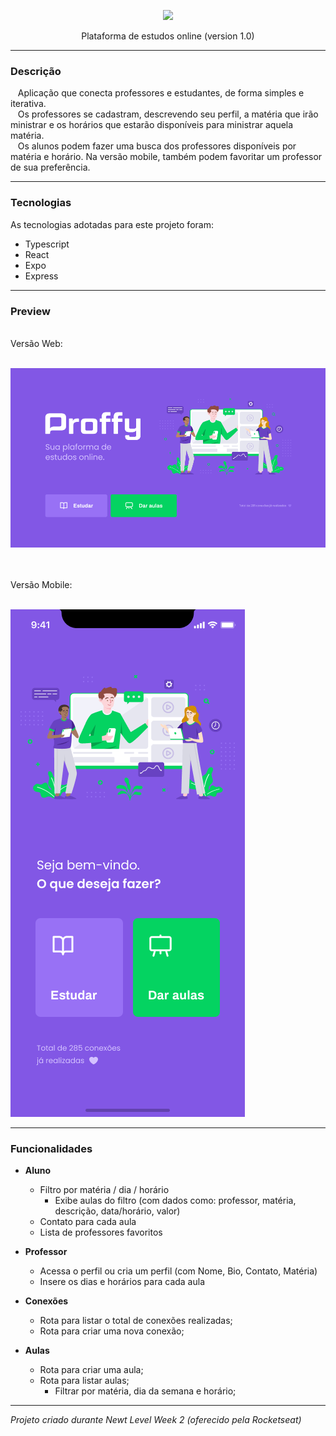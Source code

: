 <p align="center">
  <img src="https://github.com/RafaelGoulartB/Proffy/blob/master/.github/logo.png" />
</p>


<p align="center">
Plataforma de estudos online (version 1.0)
</p>
  
---

### Descrição

&nbsp;&nbsp;&nbsp;Aplicação que conecta professores e estudantes, de forma simples e iterativa.
</br>&nbsp;&nbsp;&nbsp;Os professores se cadastram, descrevendo seu perfil, a matéria que irão ministrar e os horários que estarão disponíveis para ministrar aquela matéria.
</br>&nbsp;&nbsp;&nbsp;Os alunos podem fazer uma busca dos professores disponíveis por matéria e horário. Na versão mobile, também podem favoritar um professor de sua preferência. 

---

### Tecnologias

As tecnologias adotadas para este projeto foram:

   - Typescript
   - React
   - Expo
   - Express

---

### Preview

</br> Versão Web: </br></br>  
<p>
  <img src="https://raw.githubusercontent.com/karinasantosfelippe/Proffy/master/.github/web-landing.png" />
</p>

</br></br>Versão Mobile: </br></br>
<p>
  <img src="https://raw.githubusercontent.com/karinasantosfelippe/Proffy/master/.github/mobile-home.png" />
</p>

---

### Funcionalidades


* __Aluno__
   - Filtro por matéria / dia / horário
      * Exibe aulas do filtro (com dados como: professor, matéria, descrição, data/horário, valor)
   - Contato para cada aula
   - Lista de professores favoritos

* __Professor__
   - Acessa o perfil ou cria um perfil (com Nome, Bio, Contato, Matéria)
   - Insere os dias e horários para cada aula

* __Conexões__
   - Rota para listar o total de conexões realizadas;
   - Rota para criar uma nova conexão;

* __Aulas__
   - Rota para criar uma aula;
   - Rota para listar aulas;
      - Filtrar por matéria, dia da semana e horário;

---
*Projeto criado durante Newt Level Week 2 (oferecido pela Rocketseat)*
